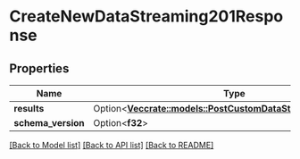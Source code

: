 # CreateNewDataStreaming201Response

## Properties

Name | Type | Description | Notes
------------ | ------------- | ------------- | -------------
**results** | Option<[**Vec<crate::models::PostCustomDataStreamingResponse>**](PostCustomDataStreamingResponse.md)> |  | [optional]
**schema_version** | Option<**f32**> |  | [optional]

[[Back to Model list]](../README.md#documentation-for-models) [[Back to API list]](../README.md#documentation-for-api-endpoints) [[Back to README]](../README.md)



